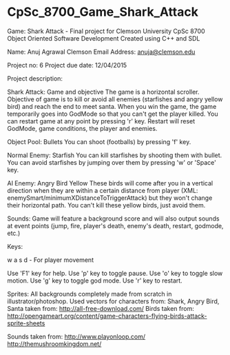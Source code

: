 # CpSc_8700_Game_Shark_Attack
Game: Shark Attack - Final project for Clemson University CpSc 8700 Object Oriented Software Development Created using C++ and SDL

Name: Anuj Agrawal
Clemson Email Address: anuja@clemson.edu

Project no: 6
Project due date: 12/04/2015

Project description:

Shark Attack: Game and objective
The game is a horizontal scroller.
Objective of game is to kill or avoid all enemies (starfishes and angry yellow bird)
and reach the end to meet santa.
When you win the game, the game temporarily goes into GodMode
so that you can't get the player killed.
You can restart game at any point by pressing 'r' key. Restart will reset
GodMode, game conditions, the player and enemies.

Object Pool: Bullets
You can shoot (footballs) by pressing 'f' key.

Normal Enemy: Starfish
You can kill starfishes by shooting them with bullet.
You can avoid starfishes by jumping over them by pressing 'w' or 'Space' key.

AI Enemy: Angry Bird Yellow
These birds will come after you in a vertical direction when they are
within a certain distance from player (XML: enemySmart/minimumXDistanceToTriggerAttack)
but they won't change their horizontal path.
You can't kill these yellow birds, just avoid them.

Sounds:
Game will feature a background score and will also output sounds
at event points (jump, fire, player's death, enemy's death, restart, godmode, etc.)

Keys:

w a s d - For player movement

Use 'F1' key for help.
Use 'p' key to toggle pause.
Use 'o' key to toggle slow motion.
Use 'g' key to toggle god mode.
Use 'r' key to restart.

Sprites:
All backgrounds completely made from scratch in illustrator/photoshop.
Used vectors for characters from:
Shark, Angry Bird, Santa taken from: http://all-free-download.com/
Birds taken from: http://opengameart.org/content/game-characters-flying-birds-attack-sprite-sheets

Sounds taken from:
http://www.playonloop.com/
http://themushroomkingdom.net/
